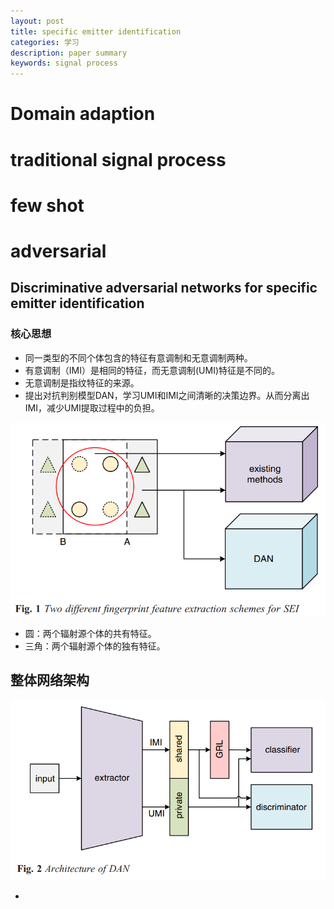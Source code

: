 ```yaml
---
layout: post
title: specific emitter identification
categories: 学习
description: paper summary
keywords: signal process
---
```


<head>
    <script src="https://cdn.mathjax.org/mathjax/latest/MathJax.js?config=TeX-AMS-MML_HTMLorMML" type="text/javascript"></script>
    <script type="text/x-mathjax-config">
        MathJax.Hub.Config({
            tex2jax: {
            skipTags: ['script', 'noscript', 'style', 'textarea', 'pre'],
            inlineMath: [['$','$']]
            }
        });
    </script>
</head>



# Domain adaption







# traditional signal process







# few shot 





# adversarial 

## Discriminative adversarial networks for specific emitter identification  

### 核心思想

* 同一类型的不同个体包含的特征有意调制和无意调制两种。
* 有意调制（IMI）是相同的特征，而无意调制(UMI)特征是不同的。
* 无意调制是指纹特征的来源。
* 提出对抗判别模型DAN，学习UMI和IMI之间清晰的决策边界。从而分离出IMI，减少UMI提取过程中的负担。

![image-20210125205437232](/images/blog/image-20210125205437232.png)

* 圆：两个辐射源个体的共有特征。
* 三角：两个辐射源个体的独有特征。

## 整体网络架构

![image-20210125205925767](/images/blog/image-20210125205925767.png)

* 

